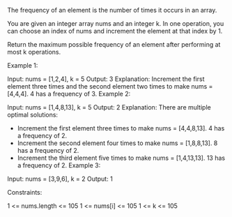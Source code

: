The frequency of an element is the number of times it occurs in an array.

You are given an integer array nums and an integer k. In one operation, you can choose an index of nums and increment the element at that index by 1.

Return the maximum possible frequency of an element after performing at most k operations.

Example 1:

Input: nums = [1,2,4], k = 5
Output: 3
Explanation: Increment the first element three times and the second element two times to make nums = [4,4,4].
4 has a frequency of 3.
Example 2:

Input: nums = [1,4,8,13], k = 5
Output: 2
Explanation: There are multiple optimal solutions:

- Increment the first element three times to make nums = [4,4,8,13]. 4 has a frequency of 2.
- Increment the second element four times to make nums = [1,8,8,13]. 8 has a frequency of 2.
- Increment the third element five times to make nums = [1,4,13,13]. 13 has a frequency of 2.
  Example 3:

Input: nums = [3,9,6], k = 2
Output: 1

Constraints:

1 <= nums.length <= 105
1 <= nums[i] <= 105
1 <= k <= 105
